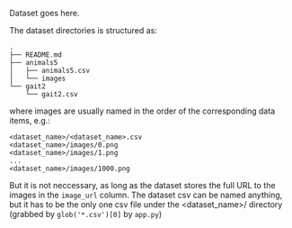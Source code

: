 Dataset goes here.

The dataset directories is structured as:

```
.
├── README.md
├── animals5
│   ├── animals5.csv
│   └── images
└── gait2
    └── gait2.csv
```

where images are usually named in the order of the corresponding data items, e.g.:
```
<dataset_name>/<dataset_name>.csv
<dataset_name>/images/0.png
<dataset_name>/images/1.png
...
<dataset_name>/images/1000.png
```
But it is not neccessary, as long as the dataset stores the full URL to the images in the `image_url` column.
The dataset csv can be named anything, but it has to be the only one csv file under the <dataset_name>/ directory (grabbed by `glob('*.csv')[0]` by `app.py`)

